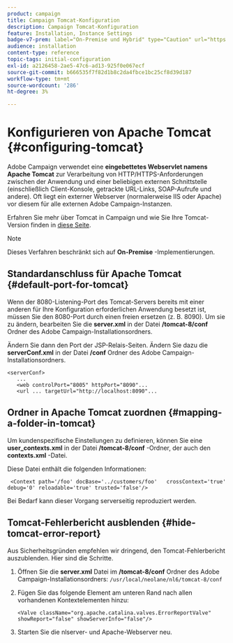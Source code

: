 ```yaml
---
product: campaign
title: Campaign Tomcat-Konfiguration
description: Campaign Tomcat-Konfiguration
feature: Installation, Instance Settings
badge-v7-prem: label="On-Premise und Hybrid" type="Caution" url="https://experienceleague.adobe.com/docs/campaign-classic/using/installing-campaign-classic/architecture-and-hosting-models/hosting-models-lp/hosting-models.html?lang=de" tooltip="Gilt nur für Hybrid- und On-Premise-Bereitstellungen"
audience: installation
content-type: reference
topic-tags: initial-configuration
exl-id: a2126458-2ae5-47c6-ad13-925f0e067ecf
source-git-commit: b666535f7f82d1b8c2da4fbce1bc25cf8d39d187
workflow-type: tm+mt
source-wordcount: '286'
ht-degree: 3%

---
```


# Konfigurieren von Apache Tomcat {#configuring-tomcat}



Adobe Campaign verwendet eine **eingebettetes Webservlet namens Apache Tomcat** zur Verarbeitung von HTTP/HTTPS-Anforderungen zwischen der Anwendung und einer beliebigen externen Schnittstelle (einschließlich Client-Konsole, getrackte URL-Links, SOAP-Aufrufe und andere). Oft liegt ein externer Webserver (normalerweise IIS oder Apache) vor diesem für alle externen Adobe Campaign-Instanzen.

Erfahren Sie mehr über Tomcat in Campaign und wie Sie Ihre Tomcat-Version finden in [diese Seite](../../production/using/locate-tomcat-version.md).

>[!NOTE]
>
>Dieses Verfahren beschränkt sich auf **On-Premise** -Implementierungen.
>

## Standardanschluss für Apache Tomcat {#default-port-for-tomcat}

Wenn der 8080-Listening-Port des Tomcat-Servers bereits mit einer anderen für Ihre Konfiguration erforderlichen Anwendung besetzt ist, müssen Sie den 8080-Port durch einen freien ersetzen (z. B. 8090). Um sie zu ändern, bearbeiten Sie die **server.xml** in der Datei **/tomcat-8/conf** Ordner des Adobe Campaign-Installationsordners.

Ändern Sie dann den Port der JSP-Relais-Seiten. Ändern Sie dazu die **serverConf.xml** in der Datei **/conf** Ordner des Adobe Campaign-Installationsordners.

```
<serverConf>
   ...
   <web controlPort="8005" httpPort="8090"...
   <url ... targetUrl="http://localhost:8090"...
```

## Ordner in Apache Tomcat zuordnen {#mapping-a-folder-in-tomcat}

Um kundenspezifische Einstellungen zu definieren, können Sie eine **user_contexts.xml** in der Datei **/tomcat-8/conf** -Ordner, der auch den **contexts.xml** -Datei.

Diese Datei enthält die folgenden Informationen:

```
 <Context path='/foo' docBase='../customers/foo'   crossContext='true' debug='0' reloadable='true' trusted='false'/>
```

Bei Bedarf kann dieser Vorgang serverseitig reproduziert werden.

## Tomcat-Fehlerbericht ausblenden {#hide-tomcat-error-report}

Aus Sicherheitsgründen empfehlen wir dringend, den Tomcat-Fehlerbericht auszublenden. Hier sind die Schritte.

1. Öffnen Sie die **server.xml** Datei im **/tomcat-8/conf** Ordner des Adobe Campaign-Installationsordners:  `/usr/local/neolane/nl6/tomcat-8/conf`
1. Fügen Sie das folgende Element am unteren Rand nach allen vorhandenen Kontextelementen hinzu:

   ```
   <Valve className="org.apache.catalina.valves.ErrorReportValve" showReport="false" showServerInfo="false"/>
   ```

1. Starten Sie die nlserver- und Apache-Webserver neu.
